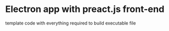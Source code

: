 # Electron app with preact.js front-end

template code with everything required to build executable file

